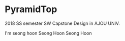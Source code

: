 # PyramidTop
2018 SS semester SW Capstone Design in AJOU UNIV.

I'm seong hoon
Seong Hoon Seong Hoon
